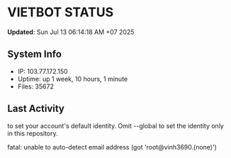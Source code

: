 # VIETBOT STATUS
**Updated**: Sun Jul 13 06:14:18 AM +07 2025

## System Info
- IP: 103.77.172.150
- Uptime: up 1 week, 10 hours, 1 minute
- Files: 35672

## Last Activity

to set your account's default identity.
Omit --global to set the identity only in this repository.

fatal: unable to auto-detect email address (got 'root@vinh3690.(none)')
